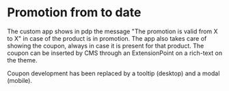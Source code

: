 # Promotion from to date

The custom app shows in pdp the message "The promotion is valid from X to X" in case of the product is in promotion.
The app also takes care of showing the coupon, always in case it is present for that product.
The coupon can be inserted by CMS through an ExtensionPoint on a rich-text on the theme.

Coupon development has been replaced by a tooltip (desktop) and a modal (mobile).
